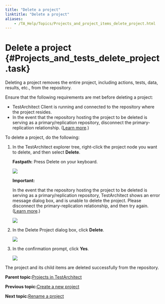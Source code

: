 ```yaml
--- 
title: "Delete a project"
linktitle: "Delete a project"
aliases: 
    - /TA_Help/Topics/Projects_and_project_items_delete_project.html
---
```

# Delete a project {#Projects_and_tests_delete_project .task}

Deleting a project removes the entire project, including actions, tests, data, results, etc., from the repository.

Ensure that the following requirements are met before deleting a project:

-   TestArchitect Client is running and connected to the repository where the project resides.
-   In the event that the repository hosting the project to be deleted is serving as a primary/replication repository, disconnect the primary-replication relationship. \([Learn more](../../TA_Administration/Topics/adm_Removing_primary_repication_repository_main.html).\)

To delete a project, do the following:

1.  In the TestArchitect explorer tree, right-click the project node you want to delete, and then select **Delete**.

    **Fastpath:** Press Delete on your keyboard.

    ![](../Images/Projects_delete_project.png)

    **Important:**

    In the event that the repository hosting the project to be deleted is serving as a primary/replication repository, TestArchitect shows an error message dialog box, and is unable to delete the project. Please disconnect the primary-replication relationship, and then try again. \([Learn more](../../TA_Administration/Topics/adm_Removing_primary_repication_repository_main.html).\)

    ![](../Images/delete_project_replication_repo.png)

2.  In the Delete Project dialog box, click **Delete**.

    ![](../Images/Delete_project_dlg.png)

3.  In the confirmation prompt, click **Yes**.

    ![](../Images/Delete_project_confirmation.png)


The project and its child items are deleted successfully from the repository.

**Parent topic:**[Projects in TestArchitect](../../TA_Help/Topics/Projects_def.html)

**Previous topic:**[Create a new project](../../TA_Help/Topics/Projects_and_project_items_create_project.html)

**Next topic:**[Rename a project](../../TA_Help/Topics/Projects_and_project_items_rename_project.html)

